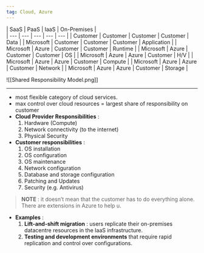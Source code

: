 ```yaml
---
tag: Cloud, Azure
---
```


| SaaS  | PaaS | IaaS | On-Premises |  
| --- | --- | --- | --- | --- |
| Customer | Customer | Customer | Customer | Data |
| Microsoft | Customer | Customer | Customer | Application |
| Microsoft | Azure | Customer | Customer | Runtime |
| Microsoft | Azure | Customer | Customer | OS |
| Microsoft | Azure | Azure | Customer | H/V |
| Microsoft | Azure | Azure | Customer | Compute |
| Microsoft | Azure | Azure | Customer | Network |
| Microsoft | Azure | Azure | Customer | Storage |

![[Shared Responsibility Model.png]]

---

- most flexible category of cloud services.
- max control over cloud resources = largest share of responsibility on customer
- **Cloud Provider Responsibilities** :
    1. Hardware (Compute)
    2. Network connectivity (to the internet)
    3. Physical Security
- **Customer responsibilities** :
    1. OS installation
    2. OS configuration
    3. OS maintenance
    4. Network configuration
    5. Database and storage configuration
    6. Patching and Updates
    7. Security (e.g. Antivirus)

> ********NOTE******** : it doesn’t mean that the customer has to do everything alone. There are extensions in Azure to help u.
> 
- **Examples** :
    1. **Lift-and-shift migration** : users replicate their on-premises datacentre resources in the IaaS infrastructure.
    2. **Testing and development environments** that require rapid replication and control over configurations.
